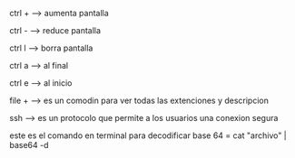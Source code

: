 ctrl + --> aumenta pantalla

ctrl - --> reduce pantalla

ctrl l --> borra pantalla

ctrl a --> al final 

ctrl e --> al inicio

file + --> es un comodin para ver todas las extenciones y descripcion

ssh --> es un protocolo que permite a los usuarios una conexion segura

este es el comando en terminal para decodificar base 64 = cat "archivo" | base64 -d